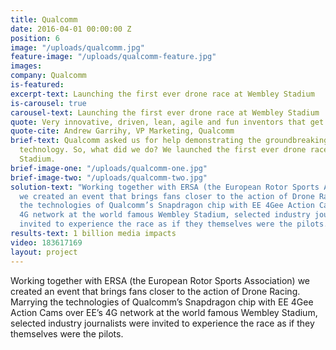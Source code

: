 ```yaml
---
title: Qualcomm
date: 2016-04-01 00:00:00 Z
position: 6
image: "/uploads/qualcomm.jpg"
feature-image: "/uploads/qualcomm-feature.jpg"
images: 
company: Qualcomm
is-featured: 
excerpt-text: Launching the first ever drone race at Wembley Stadium
is-carousel: true
carousel-text: Launching the first ever drone race at Wembley Stadium
quote: Very innovative, driven, lean, agile and fun inventors that get the job done
quote-cite: Andrew Garrihy, VP Marketing, Qualcomm
brief-text: Qualcomm asked us for help demonstrating the groundbreaking power of their
  technology. So, what did we do? We launched the first ever drone race at Wembley
  Stadium.
brief-image-one: "/uploads/qualcomm-one.jpg"
brief-image-two: "/uploads/qualcomm-two.jpg"
solution-text: "Working together with ERSA (the European Rotor Sports Association)
  we created an event that brings fans closer to the action of Drone Racing. \n\nMarrying
  the technologies of Qualcomm’s Snapdragon chip with EE 4Gee Action Cams over EE’s
  4G network at the world famous Wembley Stadium, selected industry journalists were
  invited to experience the race as if they themselves were the pilots."
results-text: 1 billion media impacts
video: 183617169
layout: project
---
```


Working together with ERSA (the European Rotor Sports Association) we created an event that brings fans closer to the action of Drone Racing. Marrying the technologies of Qualcomm’s Snapdragon chip with EE 4Gee Action Cams over EE’s 4G network at the world famous Wembley Stadium, selected industry journalists were invited to experience the race as if they themselves were the pilots.